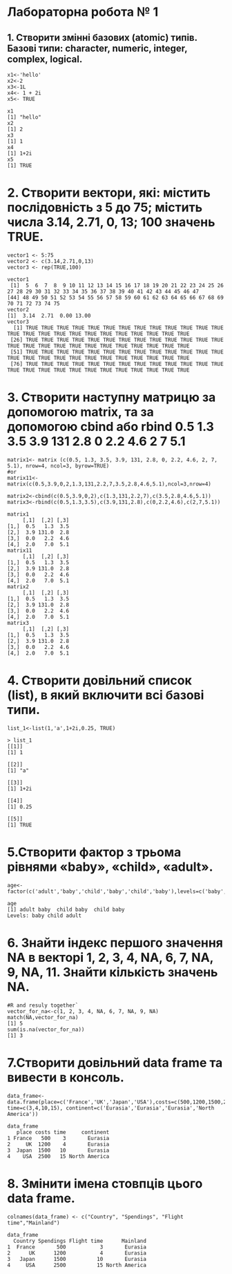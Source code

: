 # Лабораторна робота № 1

## 1. Створити змінні базових (atomic) типів. Базові типи: character, numeric, integer, complex, logical.

```{R} 
x1<-'hello' 
x2<-2      
x3<-1L     
x4<- 1 + 2i  
x5<- TRUE   

x1
[1] "hello"
x2
[1] 2
x3
[1] 1
x4
[1] 1+2i
x5
[1] TRUE
```

# 2. Створити вектори, які: містить послідовність з 5 до 75; містить числа 3.14, 2.71, 0, 13; 100 значень TRUE.

```{R} 
vector1 <- 5:75
vector2 <- c(3.14,2.71,0,13)
vector3 <- rep(TRUE,100)

vector1
 [1]  5  6  7  8  9 10 11 12 13 14 15 16 17 18 19 20 21 22 23 24 25 26 27 28 29 30 31 32 33 34 35 36 37 38 39 40 41 42 43 44 45 46 47
[44] 48 49 50 51 52 53 54 55 56 57 58 59 60 61 62 63 64 65 66 67 68 69 70 71 72 73 74 75
vector2
[1]  3.14  2.71  0.00 13.00
vector3
  [1] TRUE TRUE TRUE TRUE TRUE TRUE TRUE TRUE TRUE TRUE TRUE TRUE TRUE TRUE TRUE TRUE TRUE TRUE TRUE TRUE TRUE TRUE TRUE TRUE TRUE
 [26] TRUE TRUE TRUE TRUE TRUE TRUE TRUE TRUE TRUE TRUE TRUE TRUE TRUE TRUE TRUE TRUE TRUE TRUE TRUE TRUE TRUE TRUE TRUE TRUE TRUE
 [51] TRUE TRUE TRUE TRUE TRUE TRUE TRUE TRUE TRUE TRUE TRUE TRUE TRUE TRUE TRUE TRUE TRUE TRUE TRUE TRUE TRUE TRUE TRUE TRUE TRUE
 [76] TRUE TRUE TRUE TRUE TRUE TRUE TRUE TRUE TRUE TRUE TRUE TRUE TRUE TRUE TRUE TRUE TRUE TRUE TRUE TRUE TRUE TRUE TRUE TRUE TRUE
```

# 3. Створити наступну матрицю за допомогою matrix, та за допомогою cbind або rbind 0.5 1.3 3.5 3.9 131 2.8 0 2.2 4.6 2 7 5.1

```{R}
matrix1<- matrix (c(0.5, 1.3, 3.5, 3.9, 131, 2.8, 0, 2.2, 4.6, 2, 7, 5.1), nrow=4, ncol=3, byrow=TRUE)
#or
matrix11<-matrix(c(0.5,3.9,0,2,1.3,131,2.2,7,3.5,2.8,4.6,5.1),ncol=3,nrow=4)

matrix2<-cbind(c(0.5,3.9,0,2),c(1.3,131,2.2,7),c(3.5,2.8,4.6,5.1))
matrix3<-rbind(c(0.5,1.3,3.5),c(3.9,131,2.8),c(0,2.2,4.6),c(2,7,5.1))

matrix1
     [,1]  [,2] [,3]
[1,]  0.5   1.3  3.5
[2,]  3.9 131.0  2.8
[3,]  0.0   2.2  4.6
[4,]  2.0   7.0  5.1
matrix11
     [,1]  [,2] [,3]
[1,]  0.5   1.3  3.5
[2,]  3.9 131.0  2.8
[3,]  0.0   2.2  4.6
[4,]  2.0   7.0  5.1
matrix2
     [,1]  [,2] [,3]
[1,]  0.5   1.3  3.5
[2,]  3.9 131.0  2.8
[3,]  0.0   2.2  4.6
[4,]  2.0   7.0  5.1
matrix3
     [,1]  [,2] [,3]
[1,]  0.5   1.3  3.5
[2,]  3.9 131.0  2.8
[3,]  0.0   2.2  4.6
[4,]  2.0   7.0  5.1
```

# 4. Створити довільний список (list), в який включити всі базові типи.

```{R}
list_1<-list(1,'a',1+2i,0.25, TRUE)

> list_1
[[1]]
[1] 1

[[2]]
[1] "a"

[[3]]
[1] 1+2i

[[4]]
[1] 0.25

[[5]]
[1] TRUE
```

# 5.Створити фактор з трьома рівнями «baby», «child», «adult».

```{R}
age<-factor(c('adult','baby','child','baby','child','baby'),levels=c('baby','child','adult'))

age
[1] adult baby  child baby  child baby 
Levels: baby child adult
```

# 6. Знайти індекс першого значення NA в векторі 1, 2, 3, 4, NA, 6, 7, NA, 9, NA, 11. Знайти кількість значень NA.
```{R}
#R and resuly together`
vector_for_na<-c(1, 2, 3, 4, NA, 6, 7, NA, 9, NA)
match(NA,vector_for_na)
[1] 5
sum(is.na(vector_for_na))
[1] 3
```

# 7.Створити довільний data frame та вивести в консоль.

```{R}
data_frame<-data.frame(place=c('France','UK','Japan','USA'),costs=c(500,1200,1500,2500), time=c(3,4,10,15), continent=c('Eurasia','Eurasia','Eurasia','North America'))

data_frame
   place costs time     continent
1 France   500    3       Eurasia
2     UK  1200    4       Eurasia
3  Japan  1500   10       Eurasia
4    USA  2500   15 North America
```

# 8. Змінити імена стовпців цього data frame.

```{R}
colnames(data_frame) <- c("Country", "Spendings", "Flight time","Mainland")

data_frame
  Country Spendings Flight time      Mainland
1  France       500           3       Eurasia
2      UK      1200           4       Eurasia
3   Japan      1500          10       Eurasia
4     USA      2500          15 North America
```
